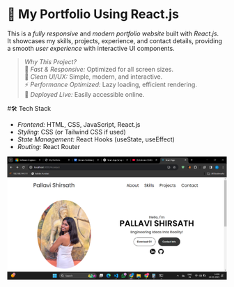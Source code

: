 # 💼 My Portfolio Using React.js    
This is a *fully responsive* and *modern portfolio website* built with *React.js*.  
It showcases my skills, projects, experience, and contact details, providing a smooth *user experience* with interactive UI components.  

> *Why This Project?*  
🌟 *Fast & Responsive:* Optimized for all screen sizes.  
🎨 *Clean UI/UX:* Simple, modern, and interactive.  
⚡ *Performance Optimized:* Lazy loading, efficient rendering.  
🚀 *Deployed Live:* Easily accessible online.  
 
#🛠️ Tech Stack  

- *Frontend:* HTML, CSS, JavaScript, React.js  
- *Styling:* CSS (or Tailwind CSS if used)  
- *State Management:* React Hooks (useState, useEffect)  
- *Routing:* React Router  



![image alt](https://github.com/PallaviShirsath23/MyPortfolioUsingReact/blob/d301474860f4f007c277aeaebf02f205c5123a69/Screenshot%202025-03-14%20142903.png)
